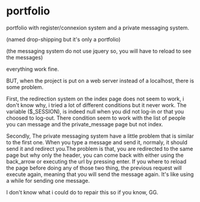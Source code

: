 # portfolio
portfolio with register/connexion system and a private messaging system.

(named drop-shipping but it's only a portfolio)

(the messaging system do not use jquery so, you will have to reload to see the messages)

everything work fine.

BUT, when the project is put on a web server instead of a localhost, there is some problem.

First, the redirection system on the index page does not seem to work, i don't know why, i tried a lot of different conditions but
it never work. The variable ($_SESSION), is indeed null when you did not log-in or that you choosed to log-out.
There condition seem to work with the list of people you can message and the private_message page but not index.

Secondly, The private messaging system have a little problem that is similar to the first one. When you type a message and send it,
normaly, it should send it and redirect you.The problem is that, you are redirected to the same page but why only the header, you can come back with either
using the back_arrow or executing the url by pressing enter.
If you where to reload the page before doing any of those two thing, the previous request will execute again, meaning that you will send the message again.
It's like using a while for sending one message.

I don't know what i could do to repair this so if you know, GG.
